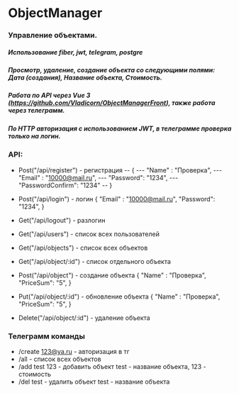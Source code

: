 # ObjectManager
 
### Управление объектами.
 
 ##### Использование fiber, jwt, telegram, postgre
 ##### Просмотр, удаление, создание объекта со следующими полями: Дата (создания), Название объекта, Стоимость.
 ##### Работа по API через Vue 3 (https://github.com/Vladicorn/ObjectManagerFront), также работа через телеграмм.
 
 ##### По HTTP авторизация с использованием JWT, в телеграмме проверка только на логин.
 
### API:
- Post("/api/register") - регистрация
-- {
---     "Name" : "Проверка",
---     "Email" : "10000@mail.ru",
---     "Password": "1234",
---    "PasswordConfirm": "1234"
-- }

- Post("/api/login") - логин
    {
        "Email" : "10000@mail.ru",
        "Password": "1234",
    }

- Get("/api/logout") - разлогин

- Get("/api/users") - список всех пользователей

- Get("/api/objects") - список всех объектов
- Get("/api/object/:id") - список отдельного объекта
- Post("/api/object") - создание объекта
    {
        "Name" : "Проверка",
        "PriceSum": "5",
    }

- Put("/api/object/:id") - обновление объекта
    {
        "Name" : "Проверка",
        "PriceSum": "5",
    }

- Delete("/api/object/:id") - удаление объекта

### Телеграмм команды
- /create 123@ya.ru - авторизация в тг
- /all - список всех объектов
- /add test 123 - добавить объект test - название объекта, 123 - стоимость
- /del test - удалить объект test - название объекта

